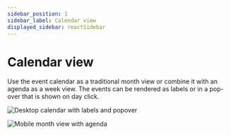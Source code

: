 ```yaml
---
sidebar_position: 1
sidebar_label: Calendar view
displayed_sidebar: reactSidebar
---
```


# Calendar view

Use the event calendar as a traditional month view or combine it with an agenda as a week view. The events can be rendered as labels or in a pop-over that is shown on day click.

![Desktop calendar with labels and popover](https://docs.mobiscroll.com/Content/img/docs/desktop-calendar.png)

![Mobile month view with agenda](https://docs.mobiscroll.com//Content/img/docs/mobile-calendar.png)
